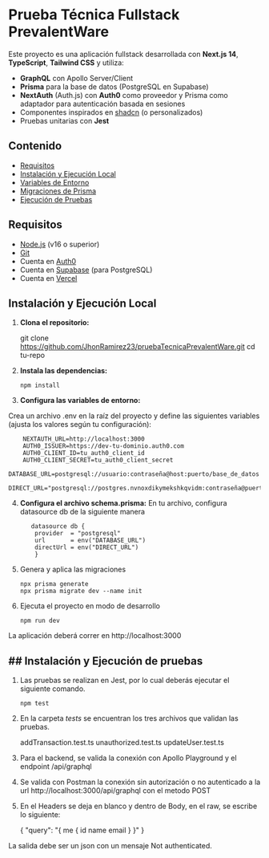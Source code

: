 # Prueba Técnica Fullstack PrevalentWare

Este proyecto es una aplicación fullstack desarrollada con **Next.js 14**, **TypeScript**, **Tailwind CSS** y utiliza:

- **GraphQL** con Apollo Server/Client
- **Prisma** para la base de datos (PostgreSQL en Supabase)
- **NextAuth** (Auth.js) con **Auth0** como proveedor y Prisma como adaptador para autenticación basada en sesiones
- Componentes inspirados en [shadcn](https://ui.shadcn.com/) (o personalizados)
- Pruebas unitarias con **Jest**

## Contenido

- [Requisitos](#requisitos)
- [Instalación y Ejecución Local](#instalación-y-ejecución-local)
- [Variables de Entorno](#variables-de-entorno)
- [Migraciones de Prisma](#migraciones-de-prisma)
- [Ejecución de Pruebas](#ejecución-de-pruebas)

## Requisitos

- [Node.js](https://nodejs.org/) (v16 o superior)
- [Git](https://git-scm.com/)
- Cuenta en [Auth0](https://auth0.com/)
- Cuenta en [Supabase](https://supabase.com/) (para PostgreSQL)
- Cuenta en [Vercel](https://vercel.com/)

## Instalación y Ejecución Local

1.  **Clona el repositorio:**

    git clone https://github.com/JhonRamirez23/pruebaTecnicaPrevalentWare.git
    cd tu-repo

2.  **Instala las dependencias:**

        npm install

3.  **Configura las variables de entorno:**

Crea un archivo .env en la raíz del proyecto y define las siguientes variables (ajusta los valores según tu configuración):

        NEXTAUTH_URL=http://localhost:3000
        AUTH0_ISSUER=https://dev-tu-dominio.auth0.com
        AUTH0_CLIENT_ID=tu_auth0_client_id
        AUTH0_CLIENT_SECRET=tu_auth0_client_secret
        DATABASE_URL=postgresql://usuario:contraseña@host:puerto/base_de_datos
        DIRECT_URL="postgresql://postgres.nvnoxdikymekshkqvidm:contraseña@puerto/base_de_datos"

4.  **Configura el archivo schema.prisma:**
    En tu archivo, configura datasource db de la siguiente manera

           datasource db {
            provider  = "postgresql"
            url       = env("DATABASE_URL")
            directUrl = env("DIRECT_URL")
            }

5.  Genera y aplica las migraciones

        npx prisma generate
        npx prisma migrate dev --name init

6.  Ejecuta el proyecto en modo de desarrollo

        npm run dev

La aplicación deberá correr en http://localhost:3000

## ## Instalación y Ejecución de pruebas

1.  Las pruebas se realizan en Jest, por lo cual deberás ejecutar el siguiente comando.

        npm test

2.  En la carpeta _tests_ se encuentran los tres archivos que validan las pruebas.

    addTransaction.test.ts
    unauthorized.test.ts
    updateUser.test.ts

3.  Para el backend, se valida la conexión con Apollo Playground y el endpoint /api/graphql

4.  Se valida con Postman la conexión sin autorización o no autenticado a la url http://localhost:3000/api/graphql con el metodo POST
5.  En el Headers se deja en blanco y dentro de Body, en el raw, se escribe lo siguiente:

    {
    "query": "{ me { id name email } }"
    }

La salida debe ser un json con un mensaje Not authenticated.
